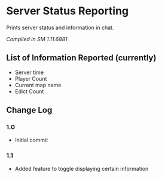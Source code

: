 # Server Status Reporting
Prints server status and information in chat.

*Compiled in SM 1.11.6881*

## List of Information Reported (currently)
- Server time
- Player Count
- Current map name
- Edict Count

## Change Log
### 1.0
- Initial commit

### 1.1
- Added feature to toggle displaying certain information
